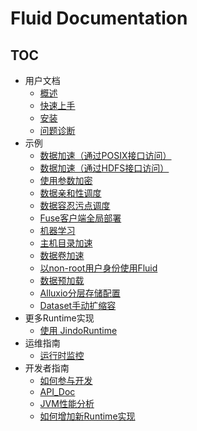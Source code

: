 # Fluid Documentation

<!-- markdownlint-disable MD007 -->
<!-- markdownlint-disable MD032 -->

## TOC

+ 用户文档
  - [概述](userguide/overview.md)
  - [快速上手](userguide/get_started.md)
  - [安装](userguide/install.md)
  - [问题诊断](userguide/troubleshooting.md)
+ 示例
  - [数据加速（通过POSIX接口访问）](samples/accelerate_data_accessing.md)
  - [数据加速（通过HDFS接口访问）](samples/accelerate_data_accessing_by_hdfs.md)
  - [使用参数加密](samples/use_encryptoptions.md)
  - [数据亲和性调度](samples/data_co_locality.md)
  - [数据容忍污点调度](samples/data_toleration.md)
  - [Fuse客户端全局部署](samples/fuse_affinity.md)
  - [机器学习](samples/machinelearning.md)
  - [主机目录加速](samples/hostpath.md)
  - [数据卷加速](samples/accelerate_pvc.md)
  - [以non-root用户身份使用Fluid](samples/nonroot_access.md)
  - [数据预加载](samples/data_warmup.md)
  - [Alluxio分层存储配置](samples/tieredstore_config.md)
  - [Dataset手动扩缩容](samples/dataset_scaling.md)
+ 更多Runtime实现
  - [使用 JindoRuntime](https://github.com/aliyun/alibabacloud-jindofs/blob/master/docs/jindo_fluid/jindo_fluid_overview.md)
+ 运维指南
  - [运行时监控](operation/monitoring.md)
+ 开发者指南
  - [如何参与开发](dev/how_to_develop.md)
  - [API_Doc](dev/api_doc.md)
  - [JVM性能分析](dev/profiling.md)
  - [如何增加新Runtime实现](dev/runtime_dev_guide.md)
